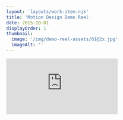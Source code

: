 ```yaml
---
layout: 'layouts/work-item.njk'
title: 'Motion Design Demo Reel'
date: 2015-10-01
displayOrder: 1
thumbnail:
  image: '/img/demo-reel-assets/01@2x.jpg'
  imageAlt: ''
---
```


<div class='video-wrapper'><iframe src='https://player.vimeo.com/video/18281423' frameborder='0' webkitAllowFullScreen mozallowfullscreen allowFullScreen></iframe></div>
